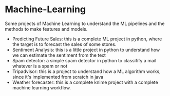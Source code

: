 # Machine-Learning
Some projects of Machine Learning to understand the ML pipelines and the methods to make features and models.

- Predicting Future Sales: this is a complete ML project in python, where the target is to forecast the sales of some stores.
- Sentiment Analysis: this is a little project in python to understand how we can estimate the sentiment from the text
- Spam detector: a simple spam detector in python to classifify a mail whatever is a spam or not
- Tripadvisor: this is a project to understand how a ML algorithm works, since it's implemented from scratch in java
- Weather forecaster: this is a complete knime project with a complete machine learning workflow. 
